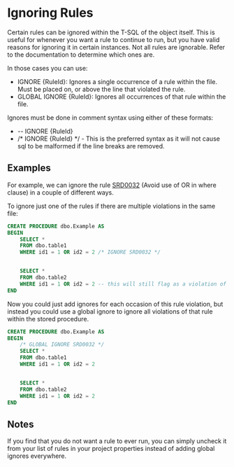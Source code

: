 # Ignoring Rules

Certain rules can be ignored within the T-SQL of the object itself. This is useful for whenever you want a rule to continue to run, but you have valid reasons for ignoring it in certain instances. Not all rules are ignorable. Refer to the documentation to determine which ones are.

In those cases you can use:

- IGNORE {RuleId}: Ignores a single occurrence of a rule within the file. Must be placed on, or above the line that violated the rule.
- GLOBAL IGNORE {RuleId}: Ignores all occurrences of that rule within the file.

Ignores must be done in comment syntax using either of these formats:

- -- IGNORE {RuleId}
- /* IGNORE {RuleId} */ - This is the preferred syntax as it will not cause sql to be malformed if the line breaks are removed.

## Examples

For example, we can ignore the rule [SRD0032](Design/SRD0032.md) (Avoid use of OR in where clause) in a couple of different ways. 

To ignore just one of the rules if there are multiple violations in the same file:

```sql
CREATE PROCEDURE dbo.Example AS 
BEGIN
    SELECT * 
    FROM dbo.table1 
    WHERE id1 = 1 OR id2 = 2 /* IGNORE SRD0032 */ 


    SELECT * 
    FROM dbo.table2 
    WHERE id1 = 1 OR id2 = 2 -- this will still flag as a violation of SRD0032
END
```

Now you could just add ignores for each occasion of this rule violation, but instead you could use a global ignore to ignore all violations of that rule within the stored procedure.

```sql
CREATE PROCEDURE dbo.Example AS 
BEGIN
    /* GLOBAL IGNORE SRD0032 */
    SELECT * 
    FROM dbo.table1 
    WHERE id1 = 1 OR id2 = 2 


    SELECT * 
    FROM dbo.table2 
    WHERE id1 = 1 OR id2 = 2 
END
```

## Notes

If you find that you do not want a rule to ever run, you can simply uncheck it from your list of rules in your project properties instead of adding global ignores everywhere.
